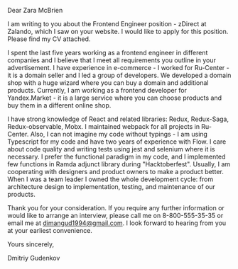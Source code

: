 Dear Zara McBrien

I am writing to you about the Frontend Engineer position - zDirect at Zalando, which I saw on your website. I would like to apply for this position. Please find my CV attached. 

I spent the last five years working as a frontend engineer in different companies and I believe that I meet all requirements you outline in your advertisement. I have experience in e-commerce - I worked for Ru-Center - it is a domain seller and I led a group of developers. We developed a domain shop with a huge wizard where you can buy a domain and additional products. Currently, I am working as a frontend developer for Yandex.Market - it is a large service where you can choose products and buy them in a different online shop.

I have strong knowledge of React and related libraries: Redux, Redux-Saga, Redux-observable, Mobx. I maintained webpack for all projects in Ru-Center. Also, I can not imagine my code without typings - I am using Typescript for my code and have two years of experience with Flow. I care about code quality and writing tests using jest and selenium where it is necessary. I prefer the functional paradigm in my code, and I implemented few functions in Ramda adjunct library during "Hacktoberfest". Usually, I am cooperating with designers and product owners to make a product better. When I was a team leader I owned the whole development cycle: from architecture design to implementation, testing, and maintenance of our products.

Thank you for your consideration. If you require any further information or would like to arrange an interview, please call me on 8-800-555-35-35 or email me at dimangud1994@gmail.com. I look forward to hearing from you at your earliest convenience.

Yours sincerely,

Dmitriy Gudenkov
